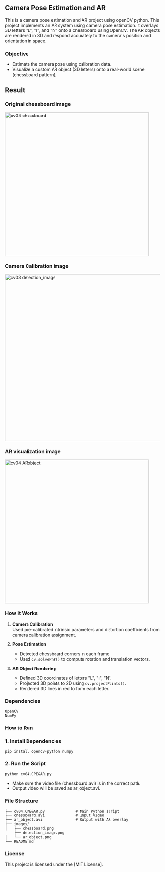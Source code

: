 ## Camera Pose Estimation and AR

This is a camera pose estimation and AR project using openCV python. This project implements an AR system using camera pose estimation. It overlays 3D letters "L", "I", and "N" onto a chessboard using OpenCV. The AR objects are rendered in 3D and respond accurately to the camera's position and orientation in space.



### Objective

- Estimate the camera pose using calibration data.
- Visualize a custom AR object (3D letters) onto a real-world scene (chessboard pattern).



## Result

### Original chessboard image
<img width="468" alt="cv04 chessboard" src="https://github.com/user-attachments/assets/e612b676-74a5-4b3e-bfa0-ff03a4f12dfc" />


### Camera Calibration image
<img width="544" alt="cv03 detection_image" src="https://github.com/user-attachments/assets/76762940-067f-469c-ae51-f6e4028f56eb" />


### AR visualization image
<img width="468" alt="cv04 ARobject" src="https://github.com/user-attachments/assets/d9b866d8-f4fa-4628-95e3-01274e22998f" />




### How It Works

1. **Camera Calibration**  
   Used pre-calibrated intrinsic parameters and distortion coefficients from camera calibration assignment.

2. **Pose Estimation**  
   - Detected chessboard corners in each frame.
   - Used `cv.solvePnP()` to compute rotation and translation vectors.

3. **AR Object Rendering**  
   - Defined 3D coordinates of letters "L", "I", "N".
   - Projected 3D points to 2D using `cv.projectPoints()`.
   - Rendered 3D lines in red to form each letter.



### Dependencies

    OpenCV
    NumPy



###  How to Run

### 1. Install Dependencies
    pip install opencv-python numpy

### 2. Run the Script
    python cv04.CPE&AR.py
* Make sure the video file (chessboard.avi) is in the correct path.
* Output video will be saved as ar_object.avi.



### File Structure

    ├── cv04.CPE&AR.py              # Main Python script
    ├── chessboard.avi              # Input video
    ├── ar_object.avi               # Output with AR overlay
    ├── images/
    │   ├── chessboard.png
        ├── detection_image.png
    │   └── ar_object.png
    └── README.md



### License

This project is licensed under the [MIT License].
